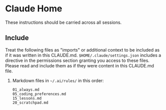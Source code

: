 # Claude Home

These instructions should be carried across all sessions.

## Include

Treat the following files as "imports" or additional context to be included as
if it was written in this CLAUDE.md.
`$HOME/.claude/settings.json` includes a directive in the permissions section
granting you access to these files. Please read and include them as if they were
content in this CLAUDE.md file.

1. Markdown files in `~/.ai/rules/` in this order:

    ```
    01_always.md
    05_coding_preferences.md
    15_lessons.md
    20_scratchpad.md
    ```

